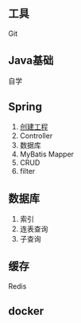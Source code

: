#

## 工具

Git

## Java基础

自学

## Spring

1. [创建工程](https://start.sprint.io)
1. Controller
1. 数据库
1. MyBatis Mapper
1. CRUD
1. filter

## 数据库

1. 索引
1. 连表查询
1. 子查询

## 缓存

Redis

## docker